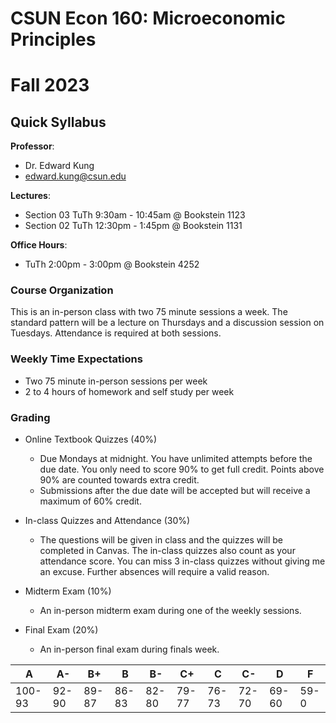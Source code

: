 # CSUN Econ 160: Microeconomic Principles
# Fall 2023 

## Quick Syllabus

**Professor**:
- Dr. Edward Kung
- edward.kung@csun.edu

**Lectures**: 
- Section 03 TuTh 9:30am - 10:45am @ Bookstein 1123
- Section 02 TuTh 12:30pm - 1:45pm @ Bookstein 1131

**Office Hours**:
- TuTh 2:00pm - 3:00pm @ Bookstein 4252

### Course Organization

This is an in-person class with two 75 minute sessions a week. The standard pattern will be a lecture on Thursdays and a discussion session on Tuesdays. Attendance is required at both sessions.

### Weekly Time Expectations

- Two 75 minute in-person sessions per week
- 2 to 4 hours of homework and self study per week

### Grading

- Online Textbook Quizzes (40%)
  - Due Mondays at midnight. You have unlimited attempts before the due date. You only need to score 90% to get full credit. Points above 90% are counted towards extra credit.
  - Submissions after the due date will be accepted but will receive a maximum of 60% credit.

- In-class Quizzes and Attendance (30%)
  - The questions will be given in class and the quizzes will be completed in Canvas. The in-class quizzes also count as your attendance score. You can miss 3 in-class quizzes without giving me an excuse. Further absences will require a valid reason.
  
- Midterm Exam (10%)
  - An in-person midterm exam during one of the weekly sessions.
  
- Final Exam (20%)
  - An in-person final exam during finals week.

|  A     |  A-   |  B+   |  B    |  B-   |  C+   |  C    |  C-   |  D    |  F   |
| ------ | ----- | ----- | ----- | ----- | ----- | ----- | ----- | ----- | ---- |
| 100-93 | 92-90 | 89-87 | 86-83 | 82-80 | 79-77 | 76-73 | 72-70 | 69-60 | 59-0 |


